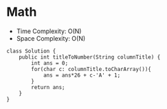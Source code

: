 # Math
* Time Complexity: O(N)
* Space Complexity: O(N)
```
class Solution {
    public int titleToNumber(String columnTitle) {
        int ans = 0;
        for(char c: columnTitle.toCharArray()){
            ans = ans*26 + c-'A' + 1;
        }
        return ans;
    }
}
```